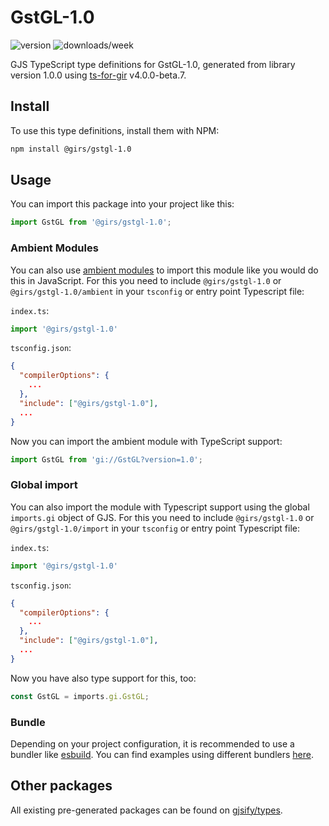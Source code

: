 
# GstGL-1.0

![version](https://img.shields.io/npm/v/@girs/gstgl-1.0)
![downloads/week](https://img.shields.io/npm/dw/@girs/gstgl-1.0)


GJS TypeScript type definitions for GstGL-1.0, generated from library version 1.0.0 using [ts-for-gir](https://github.com/gjsify/ts-for-gir) v4.0.0-beta.7.


## Install

To use this type definitions, install them with NPM:
```bash
npm install @girs/gstgl-1.0
```

## Usage

You can import this package into your project like this:
```ts
import GstGL from '@girs/gstgl-1.0';
```

### Ambient Modules

You can also use [ambient modules](https://github.com/gjsify/ts-for-gir/tree/main/packages/cli#ambient-modules) to import this module like you would do this in JavaScript.
For this you need to include `@girs/gstgl-1.0` or `@girs/gstgl-1.0/ambient` in your `tsconfig` or entry point Typescript file:

`index.ts`:
```ts
import '@girs/gstgl-1.0'
```

`tsconfig.json`:
```json
{
  "compilerOptions": {
    ...
  },
  "include": ["@girs/gstgl-1.0"],
  ...
}
```

Now you can import the ambient module with TypeScript support: 

```ts
import GstGL from 'gi://GstGL?version=1.0';
```

### Global import

You can also import the module with Typescript support using the global `imports.gi` object of GJS.
For this you need to include `@girs/gstgl-1.0` or `@girs/gstgl-1.0/import` in your `tsconfig` or entry point Typescript file:

`index.ts`:
```ts
import '@girs/gstgl-1.0'
```

`tsconfig.json`:
```json
{
  "compilerOptions": {
    ...
  },
  "include": ["@girs/gstgl-1.0"],
  ...
}
```

Now you have also type support for this, too:

```ts
const GstGL = imports.gi.GstGL;
```

### Bundle

Depending on your project configuration, it is recommended to use a bundler like [esbuild](https://esbuild.github.io/). You can find examples using different bundlers [here](https://github.com/gjsify/ts-for-gir/tree/main/examples).

## Other packages

All existing pre-generated packages can be found on [gjsify/types](https://github.com/gjsify/types).


